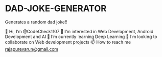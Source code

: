 # DAD-JOKE-GENERATOR
Generates a random dad joke!!



👋 Hi, I’m @CodeCheck1107
👀 I’m interested in Web Development, Android Development and AI
🌱 I’m currently learning Deep Learning
💞️ I’m looking to collaborate on Web development projects
📫 How to reach me rajapurevarun@gmail.com
